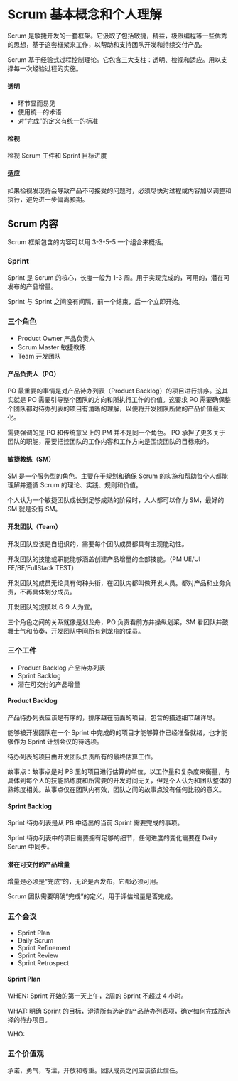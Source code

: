 # Scrum 基本概念和个人理解

Scrum 是敏捷开发的一套框架。它汲取了包括敏捷，精益，极限编程等一些优秀的思想，基于这套框架来工作，以帮助和支持团队开发和持续交付产品。

Scrum 基于经验式过程控制理论。它包含三大支柱：透明、检视和适应。用以支撑每一次经验过程的实施。

#### 透明

- 环节显而易见
- 使用统一的术语
- 对“完成”的定义有统一的标准

#### 检视

检视 Scrum 工件和 Sprint 目标进度

#### 适应

如果检视发现将会导致产品不可接受的问题时，必须尽快对过程或内容加以调整和执行，避免进一步偏离预期。

## Scrum 内容

Scrum 框架包含的内容可以用 3-3-5-5 一个组合来概括。

### Sprint

Sprint 是 Scrum 的核心，长度一般为 1-3 周。用于实现完成的，可用的，潜在可发布的产品增量。

Sprint 与 Sprint 之间没有间隔，前一个结束，后一个立即开始。

### 三个角色

- Product Owner 产品负责人
- Scrum Master 敏捷教练
- Team 开发团队

#### 产品负责人（PO）

PO 最重要的事情是对产品待办列表（Product Backlog）的项目进行排序。这其实就是 PO 需要引导整个团队的方向和所执行工作的价值。这要求 PO 需要确保整个团队都对待办列表的项目有清晰的理解，以便将开发团队所做的产品价值最大化。

需要强调的是 PO 和传统意义上的 PM 并不是同一个角色。 PO 承担了更多关于团队的职能，需要把控团队的工作内容和工作方向是围绕团队的目标来的。

#### 敏捷教练（SM）

SM 是一个服务型的角色。主要在于规划和确保 Scrum 的实施和帮助每个人都能理解并遵循 Scrum 的理论、实践、规则和价值。

个人认为一个敏捷团队成长到足够成熟的阶段时，人人都可以作为 SM，最好的 SM 就是没有 SM。

#### 开发团队（Team）

开发团队应该是自组织的，需要每个团队成员都具有主观能动性。

开发团队的技能或职能能够涵盖创建产品增量的全部技能。（PM UE/UI FE/BE/FullStack TEST）

开发团队的成员无论具有何种头衔，在团队内都叫做开发人员。都对产品和业务负责，不再具体划分成员。

开发团队的规模以 6-9 人为宜。

三个角色之间的关系就像是划龙舟，PO 负责看前方并操纵划桨，SM 看团队并鼓舞士气和节奏，开发团队中间所有划龙舟的成员。

### 三个工件

- Product Backlog 产品待办列表
- Sprint Backlog 
- 潜在可交付的产品增量

#### Product Backlog

产品待办列表应该是有序的，排序越在前面的项目，包含的描述细节越详尽。

能够被开发团队在一个 Sprint 中完成的的项目才能够算作已经准备就绪，也才能够作为 Sprint 计划会议的待选项。

待办列表的项目由开发团队负责所有的最终估算工作。

故事点：故事点是对 PB 里的项目进行估算的单位，以工作量和复杂度来衡量，与具体到每个人的技能熟练度和所需要的开发时间无关，但是个人认为和团队整体的熟练度相关。故事点仅在团队内有效，团队之间的故事点没有任何比较的意义。

#### Sprint Backlog

Sprint 待办列表是从 PB 中选出的当前 Sprint 需要完成的事项。

Sprint 待办列表中的项目需要拥有足够的细节，任何进度的变化需要在 Daily Scrum 中同步。

#### 潜在可交付的产品增量

增量是必须是“完成”的，无论是否发布，它都必须可用。

Scrum 团队需要明确“完成”的定义，用于评估增量是否完成。

### 五个会议

- Sprint Plan
- Daily Scrum
- Sprint Refinement
- Sprint Review
- Sprint Retrospect

#### Sprint Plan

WHEN: Sprint 开始的第一天上午，2周的 Sprint 不超过 4 小时。

WHAT: 明确 Sprint 的目标，澄清所有选定的产品待办列表项，确定如何完成所选择的待办项目。

WHO: 

### 五个价值观

承诺，勇气，专注，开放和尊重。团队成员之间应该彼此信任。
